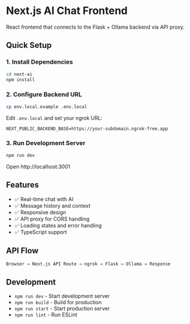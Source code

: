 # Next.js AI Chat Frontend

React frontend that connects to the Flask + Ollama backend via API proxy.

## Quick Setup

### 1. Install Dependencies

```bash
cd next-ai
npm install
```

### 2. Configure Backend URL

```bash
cp env.local.example .env.local
```

Edit `.env.local` and set your ngrok URL:
```
NEXT_PUBLIC_BACKEND_BASE=https://your-subdomain.ngrok-free.app
```

### 3. Run Development Server

```bash
npm run dev
```

Open http://localhost:3001

## Features

- ✅ Real-time chat with AI
- ✅ Message history and context
- ✅ Responsive design
- ✅ API proxy for CORS handling
- ✅ Loading states and error handling
- ✅ TypeScript support

## API Flow

```
Browser → Next.js API Route → ngrok → Flask → Ollama → Response
```

## Development

- `npm run dev` - Start development server
- `npm run build` - Build for production
- `npm run start` - Start production server
- `npm run lint` - Run ESLint

